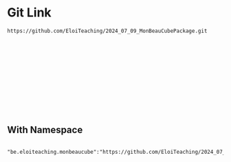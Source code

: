 


# Git Link

```
https://github.com/EloiTeaching/2024_07_09_MonBeauCubePackage.git














```


## With Namespace

```
 "be.eloiteaching.monbeaucube":"https://github.com/EloiTeaching/2024_07_09_MonBeauCubePackage.git",














```
